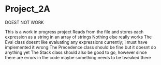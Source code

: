 # Project_2A

DOEST NOT WORK 

This is a work in progress project
Reads from the file and stores each expression as a string in an array of strings
Nothing else really works
The Eval class doesnt like evaluating any expressions currently; i must have implemented it wrong
The Precedence class should be fine but it doesnt do anything yet
The Stack class should also be good to go, however since there are errors in the code maybe something needs to be tweaked there
